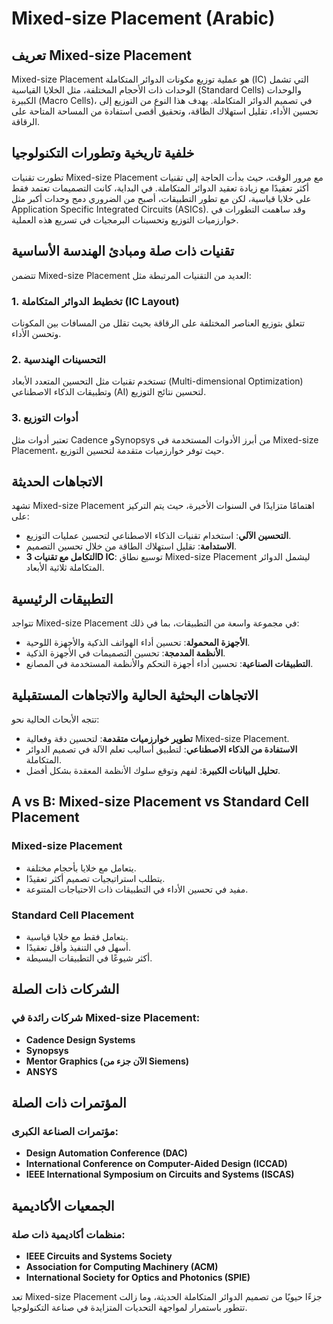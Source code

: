 # Mixed-size Placement (Arabic)

## تعريف Mixed-size Placement

Mixed-size Placement هو عملية توزيع مكونات الدوائر المتكاملة (IC) التي تشمل الوحدات ذات الأحجام المختلفة، مثل الخلايا القياسية (Standard Cells) والوحدات الكبيرة (Macro Cells)، في تصميم الدوائر المتكاملة. يهدف هذا النوع من التوزيع إلى تحسين الأداء، تقليل استهلاك الطاقة، وتحقيق أقصى استفادة من المساحة المتاحة على الرقاقة.

## خلفية تاريخية وتطورات التكنولوجيا

تطورت تقنيات Mixed-size Placement مع مرور الوقت، حيث بدأت الحاجة إلى تقنيات أكثر تعقيدًا مع زيادة تعقيد الدوائر المتكاملة. في البداية، كانت التصميمات تعتمد فقط على خلايا قياسية، لكن مع تطور التطبيقات، أصبح من الضروري دمج وحدات أكبر مثل Application Specific Integrated Circuits (ASICs). وقد ساهمت التطورات في خوارزميات التوزيع وتحسينات البرمجيات في تسريع هذه العملية.

## تقنيات ذات صلة ومبادئ الهندسة الأساسية

تتضمن Mixed-size Placement العديد من التقنيات المرتبطة مثل:

### 1. تخطيط الدوائر المتكاملة (IC Layout)
تتعلق بتوزيع العناصر المختلفة على الرقاقة بحيث تقلل من المسافات بين المكونات وتحسن الأداء.

### 2. التحسينات الهندسية
تستخدم تقنيات مثل التحسين المتعدد الأبعاد (Multi-dimensional Optimization) وتطبيقات الذكاء الاصطناعي (AI) لتحسين نتائج التوزيع.

### 3. أدوات التوزيع
تعتبر أدوات مثل Cadence وSynopsys من أبرز الأدوات المستخدمة في Mixed-size Placement، حيث توفر خوارزميات متقدمة لتحسين التوزيع.

## الاتجاهات الحديثة

تشهد Mixed-size Placement اهتمامًا متزايدًا في السنوات الأخيرة، حيث يتم التركيز على:

- **التحسين الآلي**: استخدام تقنيات الذكاء الاصطناعي لتحسين عمليات التوزيع.
- **الاستدامة**: تقليل استهلاك الطاقة من خلال تحسين التصميم.
- **التكامل مع تقنيات 3D IC**: توسيع نطاق Mixed-size Placement ليشمل الدوائر المتكاملة ثلاثية الأبعاد.

## التطبيقات الرئيسية

تتواجد Mixed-size Placement في مجموعة واسعة من التطبيقات، بما في ذلك:

- **الأجهزة المحمولة**: تحسين أداء الهواتف الذكية والأجهزة اللوحية.
- **الأنظمة المدمجة**: تحسين التصميمات في الأجهزة الذكية.
- **التطبيقات الصناعية**: تحسين أداء أجهزة التحكم والأنظمة المستخدمة في المصانع.

## الاتجاهات البحثية الحالية والاتجاهات المستقبلية

تتجه الأبحاث الحالية نحو:

- **تطوير خوارزميات متقدمة**: لتحسين دقة وفعالية Mixed-size Placement.
- **الاستفادة من الذكاء الاصطناعي**: لتطبيق أساليب تعلم الآلة في تصميم الدوائر المتكاملة.
- **تحليل البيانات الكبيرة**: لفهم وتوقع سلوك الأنظمة المعقدة بشكل أفضل.

## A vs B: Mixed-size Placement vs Standard Cell Placement

### Mixed-size Placement
- يتعامل مع خلايا بأحجام مختلفة.
- يتطلب استراتيجيات تصميم أكثر تعقيدًا.
- مفيد في تحسين الأداء في التطبيقات ذات الاحتياجات المتنوعة.

### Standard Cell Placement
- يتعامل فقط مع خلايا قياسية.
- أسهل في التنفيذ وأقل تعقيدًا.
- أكثر شيوعًا في التطبيقات البسيطة.

## الشركات ذات الصلة

### شركات رائدة في Mixed-size Placement:
- **Cadence Design Systems**
- **Synopsys**
- **Mentor Graphics (الآن جزء من Siemens)**
- **ANSYS**

## المؤتمرات ذات الصلة

### مؤتمرات الصناعة الكبرى:
- **Design Automation Conference (DAC)**
- **International Conference on Computer-Aided Design (ICCAD)**
- **IEEE International Symposium on Circuits and Systems (ISCAS)**

## الجمعيات الأكاديمية

### منظمات أكاديمية ذات صلة:
- **IEEE Circuits and Systems Society**
- **Association for Computing Machinery (ACM)**
- **International Society for Optics and Photonics (SPIE)**

تعد Mixed-size Placement جزءًا حيويًا من تصميم الدوائر المتكاملة الحديثة، وما زالت تتطور باستمرار لمواجهة التحديات المتزايدة في صناعة التكنولوجيا.